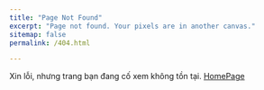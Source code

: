 ```yaml
---
title: "Page Not Found"
excerpt: "Page not found. Your pixels are in another canvas."
sitemap: false
permalink: /404.html

---
```


Xin lỗi, nhưng trang bạn đang cố xem không tồn tại. [HomePage](https://vanlam.ml)



